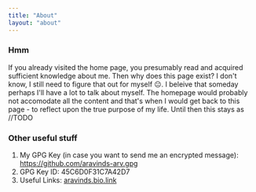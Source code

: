 ```yaml
---
title: "About"
layout: "about"
---
```


### Hmm
If you already visited the home page, you presumably read and acquired sufficient knowledge about me. Then why does this page exist? I don't know, I still need to figure that out for myself 😐. I beleive that someday perhaps I'll have a lot to talk about myself. The homepage would probably not accomodate all the content and that's when I would get back to this page - to reflect upon the true purpose of my life. Until then this stays as //TODO

### Other useful stuff
1. My GPG Key (in case you want to send me an encrypted message): https://github.com/aravinds-arv.gpg
2. GPG Key ID: 45C6D0F31C7A42D7
3. Useful Links: [aravinds.bio.link](https://aravinds.bio.link)